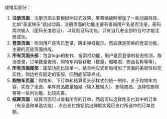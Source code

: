 成唯实部分：
1. <strong>注册页面</strong>：注册页面主要根据响应式效果，屏幕缩放时增加了一些动画特效，比如“圣诞快乐”跳出动画，注册页面的功能主要有查询用户名是否注册，密码两次输入（密码长度验证），以及验证码功能，只有当几者全部符合时才能注册成功。
2. <strong>登录页面</strong>：检测用户是否已登录，跳出弹框提示。然后就是简单的登录功能，主要的还是页面排版。
3. <strong>所有页面头部</strong>：包含logo的制作，搜索框功能，用户是否登录的状态检测，取消登录，订单数量查询，购物车内容获取（数量，缩略图，商品名称等等）。
4. <strong>所有页面尾部</strong>：尾部功能比较单一，结合响应式布局增加了页面的美观性和充实性，侧边栏有固定的客服、回到底部等样式。
5. <strong>购物车页面</strong>：购物车，下订单和结算页头部样式的统一制作，关于购物车内容，实现了全选、单件商品数量加减（输入框输入）、删除商品、选择性删除等等一系列功能，比较完善。
6. <strong>结算页面</strong>：结算页面可以查看所有的订单，然后可以选择性支付其中的订单（有全选和单选功能），点击支付按钮跳出弹框实现已支付所选中的订单总额。 